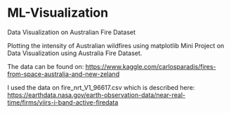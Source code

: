 # ML-Visualization
Data Visualization on Australian Fire Dataset 

Plotting the intensity of Australian wildfires using matplotlib
Mini Project on Data Visualization using Australia Fire Dataset.

The data can be found on: https://www.kaggle.com/carlosparadis/fires-from-space-australia-and-new-zeland

I used the data on fire_nrt_V1_96617.csv which is described here: https://earthdata.nasa.gov/earth-observation-data/near-real-time/firms/viirs-i-band-active-firedata 
